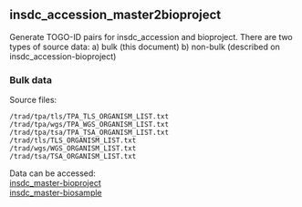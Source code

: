 ## insdc_accession_master2bioproject

Generate TOGO-ID pairs for insdc_accession and bioproject. There are two types of source data:
a) bulk (this document)
b) non-bulk (described on insdc_accession-bioproject)

### Bulk data
Source files:
```
/trad/tpa/tls/TPA_TLS_ORGANISM_LIST.txt
/trad/tpa/wgs/TPA_WGS_ORGANISM_LIST.txt
/trad/tpa/tsa/TPA_TSA_ORGANISM_LIST.txt
/trad/tls/TLS_ORGANISM_LIST.txt
/trad/wgs/WGS_ORGANISM_LIST.txt
/trad/tsa/TSA_ORGANISM_LIST.txt
```
Data can be accessed:</br>
[insdc_master-bioproject](https://ddbj.nig.ac.jp/public/rdf/dblink/insdc_master-bioproject/)</br>
[insdc_master-biosample](https://ddbj.nig.ac.jp/public/rdf/dblink/insdc_master-biosample/)</br>
